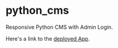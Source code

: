 # python_cms

Responsive Python CMS with Admin Login. 

Here's a link to the [deployed App](https://random-things-blog.herokuapp.com/).
